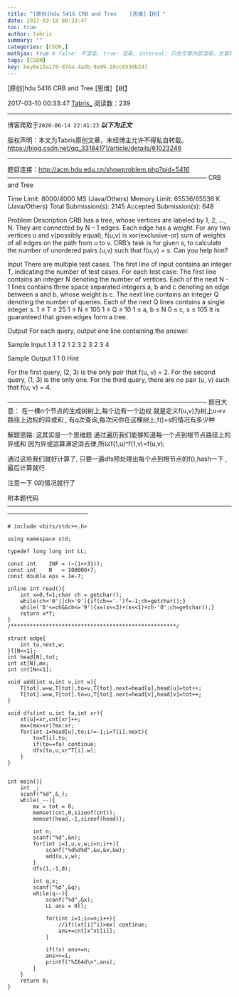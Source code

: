 ```yaml
---
title: "[原创]hdu 5416 CRB and Tree    [思维]【树】"
date: 2017-03-10 00:33:47
toc: true
author: tabris
summary: ""
categories: [CSDN,]
mathjax: true # false: 不渲染, true: 渲染, internal: 只在文章内部渲染，文章列表中不渲染
tags: [CSDN]
key: key8e15a170-d74a-4a3b-9e99-19cc0530b247
---
```


[原创]hdu 5416 CRB and Tree    [思维]【树】

2017-03-10 00:33:47  [Tabris_](https://me.csdn.net/qq_33184171) 阅读数：239

---

博客爬取于`2020-06-14 22:41:23`
***以下为正文***

版权声明：本文为Tabris原创文章，未经博主允许不得私自转载。
https://blog.csdn.net/qq_33184171/article/details/61023246

<!-- more -->

---

题目连接：http://acm.hdu.edu.cn/showproblem.php?pid=5416
————————————————————————————————
CRB and Tree

Time Limit: 8000/4000 MS (Java/Others)    Memory Limit: 65536/65536 K (Java/Others)
Total Submission(s): 2145    Accepted Submission(s): 648


Problem Description
CRB has a tree, whose vertices are labeled by 1, 2, …, N. They are connected by N – 1 edges. Each edge has a weight.
For any two vertices u and v(possibly equal), f(u,v) is xor(exclusive-or) sum of weights of all edges on the path from u to v.
CRB’s task is for given s, to calculate the number of unordered pairs (u,v) such that f(u,v) = s. Can you help him?


Input
There are multiple test cases. The first line of input contains an integer T, indicating the number of test cases. For each test case:
The first line contains an integer N denoting the number of vertices.
Each of the next N - 1 lines contains three space separated integers a, b and c denoting an edge between a and b, whose weight is c.
The next line contains an integer Q denoting the number of queries.
Each of the next Q lines contains a single integer s.
1 ≤ T ≤ 25
1 ≤ N ≤ 105
1 ≤ Q ≤ 10
1 ≤ a, b ≤ N
0 ≤ c, s ≤ 105
It is guaranteed that given edges form a tree.



Output
For each query, output one line containing the answer.


Sample Input
1
3
1 2 1
2 3 2
3
2
3
4


Sample Output
1
1
0
Hint

For the first query, (2, 3) is the only pair that f(u, v) = 2.
For the second query, (1, 3) is the only one.
For the third query, there are no pair (u, v) such that f(u, v) = 4.



————————————————————————————————
题目大意：
在一棵n个节点的生成树树上,每个边有一个边权
就是定义f(u,v)为树上u->v路径上边权的异或和 ,
有q次查询,每次问你在这棵树上,f()=s的情况有多少种

解题思路:
这其实是一个思维题
通过遍历我们能够知道每一个点到根节点路径上的异或和
因为异或运算满足消去律,所以f(1,u)^f(1,v)=f(u,v);

通过这些我们就好计算了, 只要一遍dfs预处理出每个点到根节点的f(),hash一下 ,
最后计算就行

注意一下 0的情况就行了


附本题代码
—————————————————————————————————————————————————
```
# include <bits/stdc++.h>

using namespace std;

typedef long long int LL;

const int    INF = (~(1<<31));
const int    N   = 100000+7;
const double eps = 1e-7;

inline int read(){
    int x=0,f=1;char ch = getchar();
    while(ch<'0'||ch>'9'){if(ch=='-')f=-1;ch=getchar();}
    while('0'<=ch&&ch<='9'){x=(x<<3)+(x<<1)+ch-'0';ch=getchar();}
    return x*f;
}
/****************************************************/

struct edge{
    int to,next,w;
}T[N<<1];
int head[N],tot;
int xt[N],mx;
int cnt[N<<1];

void add(int u,int v,int w){
    T[tot].w=w,T[tot].to=v,T[tot].next=head[u],head[u]=tot++;
    T[tot].w=w,T[tot].to=u,T[tot].next=head[v],head[v]=tot++;
}

void dfs(int u,int fa,int xr){
    xt[u]=xr,cnt[xr]++;
    mx=(mx>xr)?mx:xr;
    for(int i=head[u],to;i!=-1;i=T[i].next){
        to=T[i].to;
        if(to==fa) continue;
        dfs(to,u,xr^T[i].w);
    }
}


int main(){
    int _;
    scanf("%d",&_);
    while(_--){
        mx = tot = 0;
        memset(cnt,0,sizeof(cnt));
        memset(head,-1,sizeof(head));

        int n;
        scanf("%d",&n);
        for(int i=1,u,v,w;i<n;i++){
            scanf("%d%d%d",&u,&v,&w);
            add(u,v,w);
        }
        dfs(1,-1,0);

        int q,x;
        scanf("%d",&q);
        while(q--){
            scanf("%d",&x);
            LL ans = 0ll;

            for(int i=1;i<=n;i++){
                //if((xt[i]^i)>mx) continue;
                ans+=cnt[x^xt[i]];
            }

            if(!x) ans+=n;
            ans>>=1;
            printf("%I64d\n",ans);
        }
    }
    return 0;
}
```
